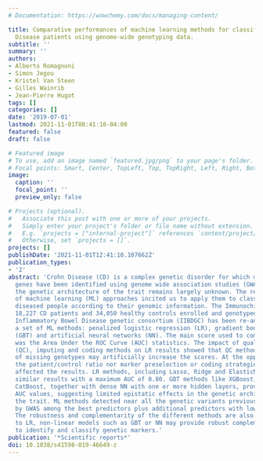 ```yaml
---
# Documentation: https://wowchemy.com/docs/managing-content/

title: Comparative performances of machine learning methods for classifying Crohn
  Disease patients using genome-wide genotyping data.
subtitle: ''
summary: ''
authors:
- Alberto Romagnoni
- Simon Jegou
- Kristel Van Steen
- Gilles Wainrib
- Jean-Pierre Hugot
tags: []
categories: []
date: '2019-07-01'
lastmod: 2021-11-01T08:41:10-04:00
featured: false
draft: false

# Featured image
# To use, add an image named `featured.jpg/png` to your page's folder.
# Focal points: Smart, Center, TopLeft, Top, TopRight, Left, Right, BottomLeft, Bottom, BottomRight.
image:
  caption: ''
  focal_point: ''
  preview_only: false

# Projects (optional).
#   Associate this post with one or more of your projects.
#   Simply enter your project's folder or file name without extension.
#   E.g. `projects = ["internal-project"]` references `content/project/deep-learning/index.md`.
#   Otherwise, set `projects = []`.
projects: []
publishDate: '2021-11-01T12:41:10.107662Z'
publication_types:
- '2'
abstract: 'Crohn Disease (CD) is a complex genetic disorder for which more than 140
  genes have been identified using genome wide association studies (GWAS). However,
  the genetic architecture of the trait remains largely unknown. The recent development
  of machine learning (ML) approaches incited us to apply them to classify healthy  and
  diseased people according to their genomic information. The Immunochip dataset containing
  18,227 CD patients and 34,050 healthy controls enrolled and genotyped by the international
  Inflammatory Bowel Disease genetic consortium (IIBDGC) has been re-analyzed using
  a set of ML methods: penalized logistic regression (LR), gradient boosted trees
  (GBT) and artificial neural networks (NN). The main score used to compare the methods
  was the Area Under the ROC Curve (AUC) statistics. The impact of quality control
  (QC), imputing and coding methods on LR results showed that QC methods and imputation
  of missing genotypes may artificially increase the scores. At the opposite, neither
  the patient/control ratio nor marker preselection or coding strategies significantly
  affected the results. LR methods, including Lasso, Ridge and ElasticNet provided
  similar results with a maximum AUC of 0.80. GBT methods like XGBoost, LightGBM and
  CatBoost, together with dense NN with one or more hidden layers, provided similar
  AUC values, suggesting limited epistatic effects in the genetic architecture of
  the trait. ML methods detected near all the genetic variants previously identified
  by GWAS among the best predictors plus additional predictors with lower effects.
  The robustness and complementarity of the different methods are also studied. Compared
  to LR, non-linear models such as GBT or NN may provide robust complementary approaches
  to identify and classify genetic markers.'
publication: '*Scientific reports*'
doi: 10.1038/s41598-019-46649-z
---
```

